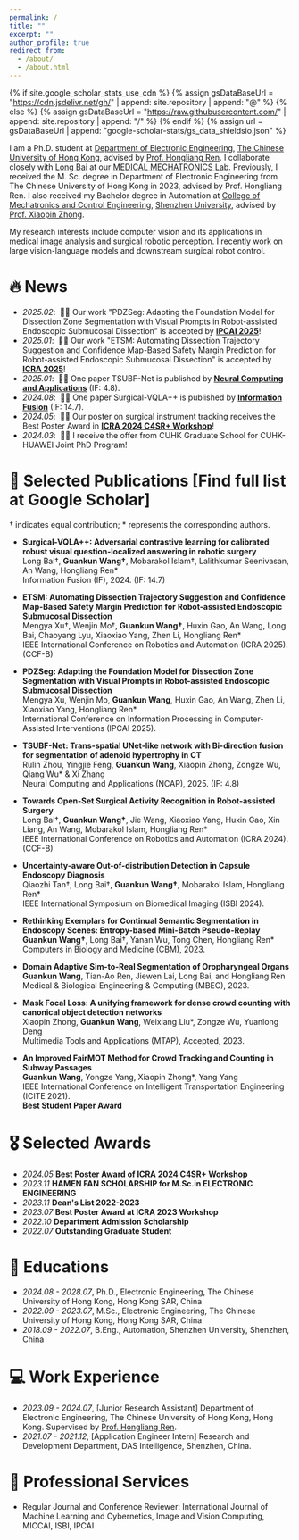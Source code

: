 ```yaml
---
permalink: /
title: ""
excerpt: ""
author_profile: true
redirect_from: 
  - /about/
  - /about.html
---
```

{% if site.google_scholar_stats_use_cdn %}
{% assign gsDataBaseUrl = "https://cdn.jsdelivr.net/gh/" | append: site.repository | append: "@" %}
{% else %}
{% assign gsDataBaseUrl = "https://raw.githubusercontent.com/" | append: site.repository | append: "/" %}
{% endif %}
{% assign url = gsDataBaseUrl | append: "google-scholar-stats/gs_data_shieldsio.json" %}

<span class='anchor' id='about-me'></span>

I am a Ph.D. student at [Department of Electronic Engineering](https://www.ee.cuhk.edu.hk/en-gb/), [The Chinese University of Hong Kong](https://www.cuhk.edu.hk/english/index.html), advised by [Prof. Hongliang Ren](https://www.ee.cuhk.edu.hk/en-gb/people/academic-staff/professors/prof-ren-hongliang). I collaborate closely with [Long Bai](https://longbai-cuhk.github.io/) at our [MEDICAL MECHATRONICS Lab](http://www.labren.org/mm/lab/). Previously, I received the M. Sc. degree in Department of Electronic Engineering from The Chinese University of Hong Kong in 2023, advised by Prof. Hongliang Ren. I also received my Bachelor degree in Automation at [College of Mechatronics and Control Engineering](https://cmce.szu.edu.cn/), [Shenzhen University](https://www.szu.edu.cn/), advised by [Prof. Xiaopin Zhong](https://cmce.szu.edu.cn/info/1429/3795.htm).

My research interests include computer vision and its applications in medical image analysis and surgical robotic perception. I recently work on large vision-language models and downstream surgical robot control.

<!-- <img src="images/my.jpg" alt="sym" width="50%" style="display: block; margin: 0 auto;"> -->


# 🔥 News
- *2025.02*: &nbsp;🎉🎉 Our work "PDZSeg: Adapting the Foundation Model for Dissection Zone Segmentation with Visual Prompts in Robot-assisted Endoscopic Submucosal Dissection" is accepted by [**IPCAI 2025**](https://sites.google.com/view/ipcai2025)!
- *2025.01*: &nbsp;🎉🎉 Our work "ETSM: Automating Dissection Trajectory Suggestion and Confidence Map-Based Safety Margin Prediction for Robot-assisted Endoscopic Submucosal Dissection" is accepted by [**ICRA 2025**](https://2025.ieee-icra.org/)!
- *2025.01*: &nbsp;🎉🎉 One paper TSUBF-Net is published by [**Neural Computing and Applications**](https://link.springer.com/article/10.1007/s00521-024-10824-9) (IF: 4.8).
- *2024.08*: &nbsp;🎉🎉 One paper Surgical-VQLA++ is published by [**Information Fusion**](https://www.sciencedirect.com/science/article/pii/S1566253524003804) (IF: 14.7).
- *2024.05*: &nbsp;🎉🎉 Our poster on surgical instrument tracking receives the Best Poster Award in [**ICRA 2024 C4SR+ Workshop**](https://sites.google.com/view/icra24-c4sr)!
- *2024.03*: &nbsp;🎉🎉 I receive the offer from CUHK Graduate School for CUHK-HUAWEI Joint PhD Program!


<span class='anchor' id='publications'></span>
# 📝 Selected Publications [Find full list at Google Scholar]

† indicates equal contribution; * represents the corresponding authors.
- **Surgical-VQLA++: Adversarial contrastive learning for calibrated robust visual question-localized answering in robotic surgery**<br>
  Long Bai†, **Guankun Wang†**, Mobarakol Islam†, Lalithkumar Seenivasan, An Wang, Hongliang Ren*<br>
  Information Fusion (IF), 2024. (IF: 14.7)

- **ETSM: Automating Dissection Trajectory Suggestion and Confidence Map-Based Safety Margin Prediction for Robot-assisted Endoscopic Submucosal Dissection**<br>
  Mengya Xu†, Wenjin Mo†, **Guankun Wang†**, Huxin Gao, An Wang, Long Bai, Chaoyang Lyu, Xiaoxiao Yang, Zhen Li, Hongliang Ren*<br>
  IEEE International Conference on Robotics and Automation (ICRA 2025). (CCF-B)

- **PDZSeg: Adapting the Foundation Model for Dissection Zone Segmentation with Visual Prompts in Robot-assisted Endoscopic Submucosal Dissection**<br>
  Mengya Xu, Wenjin Mo, **Guankun Wang**, Huxin Gao, An Wang, Zhen Li, Xiaoxiao Yang, Hongliang Ren*<br>
  International Conference on Information Processing in Computer-Assisted Interventions (IPCAI 2025).

- **TSUBF-Net: Trans-spatial UNet-like network with Bi-direction fusion for segmentation of adenoid hypertrophy in CT**<br>
  Rulin Zhou, Yingjie Feng, **Guankun Wang**, Xiaopin Zhong, Zongze Wu, Qiang Wu* & Xi Zhang <br>
  Neural Computing and Applications (NCAP), 2025. (IF: 4.8)

- **Towards Open-Set Surgical Activity Recognition in Robot-assisted Surgery**<br>
  Long Bai†, **Guankun Wang†**, Jie Wang, Xiaoxiao Yang, Huxin Gao, Xin Liang, An Wang, Mobarakol Islam, 	Hongliang Ren*<br>
  IEEE International Conference on Robotics and Automation (ICRA 2024). (CCF-B)

- **Uncertainty-aware Out-of-distribution Detection in Capsule Endoscopy Diagnosis**<br>
  Qiaozhi Tan†, Long Bai†, **Guankun Wang†**, Mobarakol Islam, Hongliang Ren*<br>
  IEEE International Symposium on Biomedical Imaging (ISBI 2024).

- **Rethinking Exemplars for Continual Semantic Segmentation in Endoscopy Scenes: Entropy-based Mini-Batch Pseudo-Replay**<br>
  **Guankun Wang†**, Long Bai†, Yanan Wu, Tong Chen, Hongliang Ren*<br>
  Computers in Biology and Medicine (CBM), 2023.

- **Domain Adaptive Sim-to-Real Segmentation of Oropharyngeal Organs**<br>
  **Guankun Wang**, Tian-Ao Ren, Jiewen Lai, Long Bai, and Hongliang Ren<br>
  Medical & Biological Engineering & Computing (MBEC), 2023.

- **Mask Focal Loss: A unifying framework for dense crowd counting with canonical object detection networks**<br>
  Xiaopin Zhong, **Guankun Wang**, Weixiang Liu*, Zongze Wu, Yuanlong Deng<br>
  Multimedia Tools and Applications (MTAP), Accepted, 2023.

- **An Improved FairMOT Method for Crowd Tracking and Counting in Subway Passages**<br>
  **Guankun Wang**, Yongze Yang, Xiaopin Zhong*, Yang Yang<br>
  IEEE International Conference on Intelligent Transportation Engineering (ICITE 2021).<br>
  **Best Student Paper Award**

<span class='anchor' id='awards'></span>
# 🎖 Selected Awards
- *2024.05* **Best Poster Award of ICRA 2024 C4SR+ Workshop**
- *2023.11* **HAMEN FAN SCHOLARSHIP for M.Sc.in ELECTRONIC ENGINEERING**
- *2023.11* **Dean's List 2022-2023**
- *2023.07* **Best Poster Award at ICRA 2023 Workshop**
- *2022.10* **Department Admission Scholarship**
- *2022.07* **Outstanding Graduate Student**

<span class='anchor' id='work'></span>
# 📖 Educations
- *2024.08 - 2028.07*, Ph.D., Electronic Engineering, The Chinese University of Hong Kong, Hong Kong SAR, China
- *2022.09 - 2023.07*, M.Sc., Electronic Engineering, The Chinese University of Hong Kong, Hong Kong SAR, China
- *2018.09 - 2022.07*, B.Eng., Automation, Shenzhen University, Shenzhen, China

<span class='anchor' id='work'></span>
# 💻 Work Experience
- *2023.09 - 2024.07*, [Junior Research Assistant] Department of Electronic Engineering, The Chinese University of Hong Kong, Hong Kong. Supervised by [Prof. Hongliang Ren](https://www.ee.cuhk.edu.hk/en-gb/people/academic-staff/professors/prof-ren-hongliang).
- *2021.07 - 2021.12*, [Application Engineer Intern] Research and Development Department, DAS Intelligence, Shenzhen, China.

<span class='anchor' id='work'></span>
# 💬 Professional Services
- Regular Journal and Conference Reviewer:
  International Journal of Machine Learning and Cybernetics, Image and Vision Computing, MICCAI, ISBI, IPCAI
